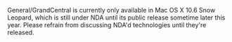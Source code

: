 General/GrandCentral is currently only available in Mac OS X 10.6 Snow Leopard, which is still under NDA until its public release sometime later this year. Please refrain from discussing NDA'd technologies until they're released.